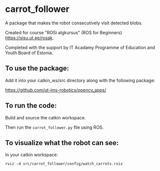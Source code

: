# carrot_follower
A package that makes the robot consecutively visit detected blobs.

Created for course "ROSi algkursus" (ROS for Beginners) <https://sisu.ut.ee/rosak>.

Completed with the support by IT Acadamy Programme of Education and Youth Board of Estonia.

## To use the package:

Add it into your catkin_ws/src directory along with the following package:

<https://github.com/ut-ims-robotics/opencv_apps/>

## To run the code:

Build and source the catkin workspace.

Then run the `carrot_follower.py` file using ROS.

## To visualize what the robot can see:

In your catkin workspace:

`rviz -d src/carrot_follower/config/watch_carrots.rviz`
